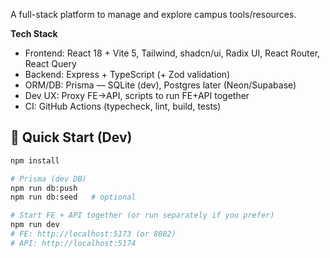 A full-stack platform to manage and explore campus tools/resources.

**Tech Stack**
- Frontend: React 18 + Vite 5, Tailwind, shadcn/ui, Radix UI, React Router, React Query
- Backend: Express + TypeScript (+ Zod validation)
- ORM/DB: Prisma — SQLite (dev), Postgres later (Neon/Supabase)
- Dev UX: Proxy FE→API, scripts to run FE+API together
- CI: GitHub Actions (typecheck, lint, build, tests)

## 🚀 Quick Start (Dev)
```bash
npm install

# Prisma (dev DB)
npm run db:push
npm run db:seed   # optional

# Start FE + API together (or run separately if you prefer)
npm run dev
# FE: http://localhost:5173 (or 8082)
# API: http://localhost:5174